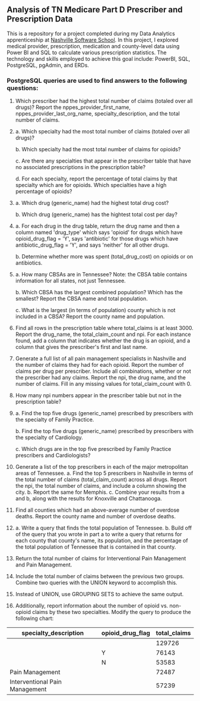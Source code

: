 ## Analysis of TN Medicare Part D Prescriber and Prescription Data
This is a repository for a project completed during my Data Analytics apprenticeship at [Nashville Software School](https://nashvillesoftwareschool.com/). In this project, I explored medical provider, prescription, medication and county-level data using Power BI and SQL to calculate various prescription statistics. The technology and skills employed to achieve this goal include: PowerBI, SQL, PostgreSQL, pgAdmin, and ERDs.

### PostgreSQL queries are used to find answers to the following questions:
1. Which prescriber had the highest total number of claims (totaled over all drugs)? Report the nppes_provider_first_name, nppes_provider_last_org_name,  specialty_description, and the total number of claims.

2. a. Which specialty had the most total number of claims (totaled over all drugs)?

   b. Which specialty had the most total number of claims for opioids?

   c. Are there any specialties that appear in the prescriber table that have no associated prescriptions in the prescription table?

   d. For each specialty, report the percentage of total claims by that specialty which are for opioids. Which specialties have a high percentage of opioids?

3. a. Which drug (generic_name) had the highest total drug cost?

   b. Which drug (generic_name) has the hightest total cost per day?

4. a. For each drug in the drug table, return the drug name and then a column named 'drug_type' which says 'opioid' for drugs which have opioid_drug_flag = 'Y', says 'antibiotic' for those drugs which have antibiotic_drug_flag = 'Y', and says 'neither' for all other drugs.

   b. Determine whether more was spent (total_drug_cost) on opioids or on antibiotics.

5. a. How many CBSAs are in Tennessee? Note: the CBSA table contains information for all states, not just Tennessee.

   b. Which CBSA has the largest combined population? Which has the smallest? Report the CBSA name and total population.

   c. What is the largest (in terms of population) county which is not included in a CBSA? Report the county name and population.

6. Find all rows in the prescription table where total_claims is at least 3000. Report the drug_name, the total_claim_count and npi. For each instance found, add a column that indicates whether the drug is an opioid, and a column that gives the prescriber's first and last name.

7. Generate a full list of all pain management specialists in Nashville and the number of claims they had for each opioid. Report the number of claims per drug per prescriber. Include all combinations, whether or not the prescriber had any claims. Report the npi, the drug name, and the number of claims. Fill in any missing values for total_claim_count with 0.

8. How many npi numbers appear in the prescriber table but not in the prescription table?

9.
    a. Find the top five drugs (generic_name) prescribed by prescribers with the specialty of Family Practice.

    b. Find the top five drugs (generic_name) prescribed by prescribers with the specialty of Cardiology.

    c. Which drugs are in the top five prescribed by Family Practice prescribers and Cardiologists?

10. Generate a list of the top prescribers in each of the major metropolitan areas of Tennessee.
    a. Find the top 5 prescribers in Nashville in terms of the total number of claims (total_claim_count) across all drugs. Report the npi, the total number of claims, and include a column showing the city.
    b. Report the same for Memphis.
    c. Combine your results from a and b, along with the results for Knoxville and Chattanooga.

11. Find all counties which had an above-average number of overdose deaths. Report the county name and number of overdose deaths.

12.
    a. Write a query that finds the total population of Tennessee.
    b. Build off of the query that you wrote in part a to write a query that returns for each county that county's name, its population, and the percentage of the total population of Tennessee that is contained in that county.

13. Return the total number of claims for Interventional Pain Management and Pain Management.

14. Include the total number of claims between the previous two groups. Combine two queries with the UNION keyword to accomplish this.

15. Instead of UNION, use GROUPING SETS to achieve the same output.

16. Additionally, report information about the number of opioid vs. non-opioid claims by these two specialties. Modify the query to produce the following chart:

specialty_description         |opioid_drug_flag|total_claims|
------------------------------|----------------|------------|
                              |                |      129726|
                              |Y               |       76143|
                              |N               |       53583|
Pain Management               |                |       72487|
Interventional Pain Management|                |       57239|

